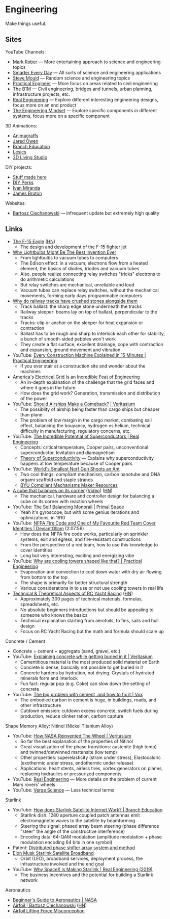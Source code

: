 # Engineering

Make things useful.

## Sites

YouTube Channels:

- [Mark Rober](https://www.youtube.com/@MarkRober/videos) — More entertaining
  approach to science and engineering topics
- [Smarter Every Day](https://www.youtube.com/@smartereveryday/videos) — All
  sorts of science and engineering applications
- [Steve Mould](https://www.youtube.com/@SteveMould/videos) — Random science and
  engineering topics
- [Practical Engineer](https://www.youtube.com/@PracticalEngineeringChannel/videos)
  — More focus on areas related to civil engineering
- [The B1M](https://www.youtube.com/@TheB1M/videos) — Civil engineering, bridges
  and tunnels, urban planning, infrastructure projects, etc.
- [Real Engineering](https://www.youtube.com/@RealEngineering/videos) — Explore
  different interesting engineering designs, focus more on an end product
- [The Engineering Mindset](https://www.youtube.com/@EngineeringMindset/videos)
  — Explore specific components in different systems, focus more on a specific
  component

3D Animations:

- [Animagraffs](https://www.youtube.com/@animagraffs/videos)
- [Jared Owen](https://www.youtube.com/@JaredOwen/videos)
- [Branch Education](https://www.youtube.com/@BranchEducation)
- [Lesics](https://www.youtube.com/@Lesics/videos)
- [3D Living Studio](https://www.youtube.com/@3DLivingStudio/videos)

DIY projects:

- [Stuff made here](https://www.youtube.com/@StuffMadeHere/videos)
- [DIY Perks](https://www.youtube.com/@DIYPerks/videos)
- [Ivan Miranda](https://www.youtube.com/@ivanmirandawastaken/videos)
- [James Bruton](https://www.youtube.com/@jamesbruton/videos)

Websites:

- [Bartosz Ciechanowski](https://ciechanow.ski/archives/) — infrequent update
  but extremely high quality

## Links

- [The F-15 Eagle](https://media.defense.gov/2012/May/16/2001330012/-1/-1/0/AFD-120516-036.pdf)
  ([HN](https://news.ycombinator.com/item?id=35313030))
  - The design and development of the F-15 fighter jet
- [Why Lightbulbs Might Be The Best Invention Ever](https://youtu.be/FU_YFpfDqqA)
  - From lightbulbs to vacuum tubes to computers
  - The Edison effect: in a vacuum, electrons flow from a heated element, the
    basics of diodes, triodes and vacuum tubes
  - Also, people realize connecting relay switches "tricks" electrons to do
    arithmetic calculations
  - But relay switches are mechanical, unreliable and loud
  - Vacuum tubes can replace relay switches, without the mechanical movements,
    forming early days programmable computers
- [Why do railway tracks have crushed stones alongside them](https://www.alpharail.co.nz/why-do-railway-tracks-have-crushed-stones-alongside-them/)
  - Track ballast: the sharp edge stone underneath the tracks
  - Railway sleeper: beams lay on top of ballast, perpendicular to the tracks
  - Tracks: clip or anchor on the sleeper for heat expansion or contraction
  - Ballast has to be rough and sharp to interlock each other for stability, a
    bunch of smooth-sided pebbles won't work
  - They create a flat surface, excellent drainage, cope with contraction and
    expansion, ground movement and vibration
- YouTube:
  [Every Construction Machine Explained in 15 Minutes | Practical Engineering](https://youtu.be/6CmX4ZmhwPM)
  - If you ever stair at a construction site and wonder about the machines
- [America's Electrical Grid Is an Incredible Feat of Engineering](https://every.to/p/america-s-electrical-grid-is-an-incredible-feat-of-engineering-and-it-s-falling-apart)
  - An in-depth explanation of the challenge that the grid faces and where it
    goes in the future
  - How does the grid work? Generation, transmission and distribution of the
    power
- YouTube:
  [Should Airships Make a Comeback? | Veritasium](https://youtu.be/ZjBgEkbnX2I)
  - The possiblity of airship being faster than cargo ships but cheaper than
    plane
  - The problem of low margin in the cargo market, combating sail effect,
    balancing the bouyancy, hydrogen vs helium, technical difficulty in
    manufacturing, regulatory concerns, etc.
- YouTube:
  [The Incredible Potential of Superconductors | Real Engineering](https://youtu.be/tuEYQvEYR-M)
  - Concepts: critical temperature, Cooper pairs, unconventional superconductor,
    levitation and diamagnetism
  - [Theory of Superconductivity](https://journals.aps.org/pr/abstract/10.1103/PhysRev.108.1175)
    — Explains why superconductivity happens at low temperature because of
    Cooper pairs
- YouTube:
  [World's Smallest Nerf Gun Shoots an Ant](https://youtu.be/9c2NqlUWZfo)
  - Two cool things: compliant mechanism, carbon nanotube and DNA orgami
    scaffold and staple strands
  - [BYU Compliant Mechanisms Maker Resources](https://compliantmechanisms.byu.edu/maker-resources)
- [A cube that balances on its corner](https://willempennings.nl/balancing-cube/)
  ([Video](https://youtu.be/zGclFqkZBsk?feature=shared))
  ([HN](https://news.ycombinator.com/item?id=39336139))
  - The mechanical, hardware and controller design for balancing a cube on its
    corner with reaction wheels
- YouTube:
  [The Self Balancing Monorail | Primal Space](https://youtu.be/kUYzuAJeg3M)
  - Yeah it's gyroscope, but with some genius iterations and optimizations, in
    1910
- YouTube:
  [NFPA Fire Code and One of My Favourite Red Team Cover Identities | DeviantOllam](https://youtu.be/CtHpiNBzPsk)
  (2:07:56)
  - How does the NFPA fire code works, particularly on sprinkler systems, exit
    and egress, and fire-resistant constructions
  - From the perspective of a red team, how to use this knowledge to cover
    identities
  - Long but very interesting, exciting and energizing vibe
- YouTube:
  [Why are cooling towers shaped like that? | Practical Engineering](https://youtu.be/tmbZVmXyOXM)
  - Evaporation and convection to cool down water with dry air flowing from
    bottom to the top
  - The shape is primarily for better structural strength
  - Various considerations in to use or not use cooling towers in real life
- [Technical & Theoretical Aspects of RC Yacht Racing](https://www.onemetre.net/Design/Design.htm)
  ([HN](https://news.ycombinator.com/item?id=43698522))
  - Approximately 300 pages of technical materials, formulas, spreadsheets, etc.
  - No absolute beginners introductions but should be appealing to someone who
    knows the basics
  - Technical explanation starting from aerofoils, to fins, sails and hull
    design
  - Focus on RC Yacht Racing but the math and formula should scale up

Concrete / Cement

- Concrete = cement + aggregate (sand, gravel, etc.)
- YouTube:
  [Explaining concrete while getting buried in it | Veritasium](https://youtu.be/rWVAzS5duAs)
  - Cementitious material is the most produced solid material on Earth
  - Concrete is dense, basically not possible to get buried in it
  - Concrete hardens by hydration, not drying. Crystals of hydrated minerals
    form and interlock
  - Fun fact: regular pop (e.g. Coke) can slow down the setting of concrete
- YouTube:
  [The big problem with cement, and how to fix it | Vox](https://youtu.be/asLWBGtAhZk)
  - The embodied carbon in cement is huge, in buildings, roads, and other
    infrastructure
  - Cutdown emission: cutdown excess concrete, switch fuels during production,
    reduce clinker ration, carbon capture

Shape Memory Alloy: Nitinol (Nickel Titanium Alloy)

- YouTube:
  [How NASA Reinvented The Wheel | Veritasium](https://youtu.be/vSNtifE0Z2Q)
  - So far the best explanation of the properties of Nitinol
  - Great visualization of the phase transitions: austenite (high temp) and
    twinned/detwinned martensite (low temp)
  - Other properties: superelasticity (strain under stress), Elastocaloric
    (exothermic under stress, endothermic under release)
  - Applications: heart stents, airless tires, vortex generators on planes,
    replacing hydraulics or pressurized components
- YouTube: [Real Engineering](https://youtu.be/2lv6Vs12jLc) — More details on
  the problem of current Mars rovers' wheels
- YouTube: [Verge Science](https://youtu.be/Pn-6bGORy0U) — Less technical terms

Starlink

- YouTube:
  [How does Starlink Satellite Internet Work? | Branch Education](https://youtu.be/qs2QcycggWU)
  - Starlink dish: 1280 aperture coupled patch antennas emit electromagnetic
    waves to the satellite by beamforming
  - Steering the signal: phased array beam steering (phase difference "steer"
    the angle of the constructive interference)
  - Encoding data: 64-QAM modulation (amplitude modulation + phase modulation
    encoding 64 bits in one symbol)
- Patent:
  [Distributed phase shifter array system and method](https://patents.google.com/patent/US20180241122A1)
- [Elon Musk Starlink Satellite Broadband](https://dgtlinfra.com/elon-musk-starlink-and-satellite-broadband/)
  - Orbit (LEO), broadband services, deployment process, the infrastructure
    involved and the end goal
- YouTube:
  [Why SpaceX is Making Starlink | Real Engineering (2019)](https://youtu.be/giQ8xEWjnBs)
  - The business incentives and the potential for building a Starlink network

Aeronautics

- [Beginner's Guide to Aeronautics | NASA](https://www.grc.nasa.gov/WWW/K-12/VirtualAero/BottleRocket/airplane/guided.htm)
- [Airfoil | Bartosz Ciechanowski](https://ciechanow.ski/airfoil/)
  ([HN](https://news.ycombinator.com/item?id=39526057))
- [Airfoil Lifting Force Misconception](http://www.amasci.com/wing/airfoil.html)
